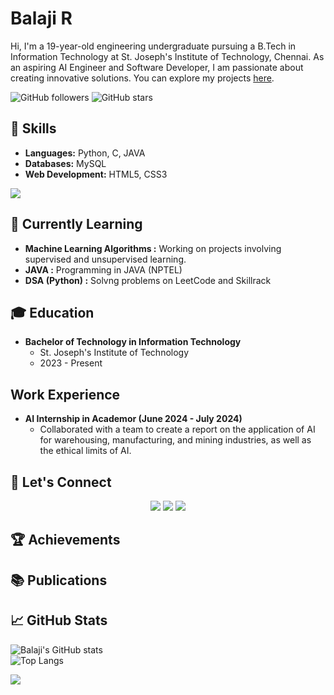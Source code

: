 # Balaji R

Hi, I'm a 19-year-old engineering undergraduate pursuing a B.Tech in Information Technology at St. Joseph's Institute of Technology, Chennai. As an aspiring AI Engineer and Software Developer, I am passionate about creating innovative solutions. You can explore my projects [here](#).

![GitHub followers](https://img.shields.io/github/followers/Balaji-R-05?label=Follow&style=social) ![GitHub stars](https://img.shields.io/github/stars/Balaji-R-05?affiliations=OWNER%2CCOLLABORATOR%2CORGANIZATION_MEMBER&style=social)

## 🔧 Skills
- **Languages:** Python, C, JAVA
- **Databases:** MySQL
- **Web Development:** HTML5, CSS3

<p align="left">
  <a href="https://skillicons.dev">
    <img src="https://skillicons.dev/icons?i=python,c,java,mysql,html,css" />
  </a>
</p>

## 🌱 Currently Learning
- **Machine Learning Algorithms :** Working on projects involving supervised and unsupervised learning.
- **JAVA :** Programming in JAVA (NPTEL)
- **DSA (Python) :** Solvng problems on LeetCode and Skillrack

## 🎓 Education
- **Bachelor of Technology in Information Technology**
  - St. Joseph's Institute of Technology
  - 2023 - Present

## Work Experience
- **AI Internship in Academor (June 2024 - July 2024)**
   - Collaborated with a team to create a report on the application of AI for warehousing, manufacturing, and mining industries, as well as the ethical limits of AI.

## 💬 Let's Connect
<!--- [LinkedIn](https://www.linkedin.com/in/balaji-ramu-437b51290/)
- [X](https://x.com/r_balaji242005)
- [Email](mailto:balajiramu23@gmail.com)-->
<p align="center">
  <a href="https://www.linkedin.com/in/balaji-ramu-437b51290/"><img src="https://img.shields.io/badge/LinkedIn-Balaji%20R-blue?style=for-the-badge&logo=linkedin"></a>
  <a href="mailto:balajiramu05@gmail.com"><img src="https://img.shields.io/badge/Email-balajiramu05@gmail.com-red?style=for-the-badge&logo=gmail"></a>
  <a href="https://x.com/r_balaji242005"><img src="https://img.shields.io/badge/X-Balaji%20R-blue?style=for-the-badge&logo=X"></a>
</p>

## 🏆 Achievements
## 📚 Publications

<!--## Projects
- Blood Donation Web Application:
  - Created a web application to facilitate blood donations by connecting donors with recipients.
  - Technologies: Python, Flask, MySQL, HTML, CSS, JavaScript
  - Role: Full Stack Developer
- AI-Powered Cybersecurity solution:
  - Developed a real-time threat detection and automated response system with a user-friendly dashboard.
  - Technologies: Python, TensorFlow, Apache Kafka, Snort, Wireshark, Flask, React
  - Role: Project Lead
- Secure and Decentralized Identity Verification using Blockchain:
  - Developed a blockchain solution for secure and decentralized identity verification to reduce fraud in financial transactions.
  - Technologies: Python, Hyperledger Fabric, MySQL
  - Role: Lead Developer
 --> 
## 📈 GitHub Stats
<p align="left">
  <img src="https://github-readme-stats.vercel.app/api?username=Balaji-R-05&show_icons=true&theme=radical" alt="Balaji's GitHub stats" />
  <br>
  <img src="https://github-readme-stats.vercel.app/api/top-langs/?username=Balaji-R-05&layout=compact" alt="Top Langs" />
</p>

![](https://komarev.com/ghpvc/?username=Balaji-R-05&color=red)

<!---
Balaji-R-05/Balaji-R-05 is a ✨ special ✨ repository because its `README.md` (this file) appears on your GitHub profile.
You can click the Preview link to take a look at your changes.
--->
